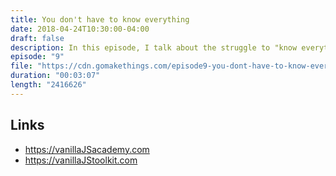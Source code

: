 ```yaml
---
title: You don't have to know everything
date: 2018-04-24T10:30:00-04:00
draft: false
description: In this episode, I talk about the struggle to "know everything" as a developer, and the creeping sense that you're a fraud or don't belong that comes along with it.
episode: "9"
file: "https://cdn.gomakethings.com/episode9-you-dont-have-to-know-everything.mp3"
duration: "00:03:07"
length: "2416626"
---
```


## Links

- https://vanillaJSacademy.com
- https://vanillaJStoolkit.com